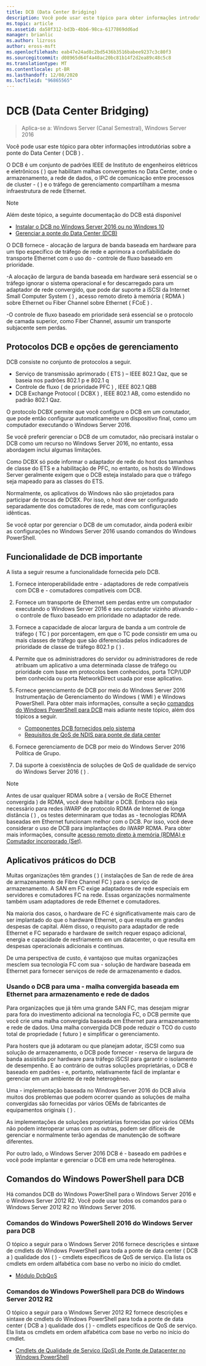 ```yaml
---
title: DCB (Data Center Bridging)
description: Você pode usar este tópico para obter informações introdutórias sobre a ponte do Data Center no Windows Server 2016.
ms.topic: article
ms.assetid: da58f312-bd3b-4bb6-98ca-6177869dd6ad
manager: brianlic
ms.author: lizross
author: eross-msft
ms.openlocfilehash: eab47e24ad8c2bd5436b3516babee9237c3c80f3
ms.sourcegitcommit: d08965d64f4a40ac20bc81b14f2d2ea89c48c5c8
ms.translationtype: MT
ms.contentlocale: pt-BR
ms.lasthandoff: 12/08/2020
ms.locfileid: "96865565"
---
```

# <a name="data-center-bridging-dcb"></a>DCB \(Data Center Bridging\)

>Aplica-se a: Windows Server (Canal Semestral), Windows Server 2016

Você pode usar este tópico para obter informações introdutórias sobre a ponte do Data Center \( DCB \) .

O DCB é um conjunto de padrões IEEE de Instituto de engenheiros elétricos e eletrônicos \( \) que habilitam malhas convergentes no Data Center, onde o armazenamento, a rede de dados, o IPC de comunicação entre processos de cluster \- \( \) e o tráfego de gerenciamento compartilham a mesma infraestrutura de rede Ethernet.

>[!NOTE]
>Além deste tópico, a seguinte documentação do DCB está disponível
>
>- [Instalar o DCB no Windows Server 2016 ou no Windows 10](dcb-install.md)
>- [Gerenciar a ponte do Data Center (DCB)](dcb-manage.md)

O DCB fornece \- alocação de largura de banda baseada em hardware para um tipo específico de tráfego de rede e aprimora a confiabilidade do transporte Ethernet com o uso do \- controle de fluxo baseado em prioridade.

\-A alocação de largura de banda baseada em hardware será essencial se o tráfego ignorar o sistema operacional e for descarregado para um adaptador de rede convergido, que pode dar suporte a iSCSI da Internet Small Computer System \( \) , acesso remoto direto à memória \( RDMA \) sobre Ethernet ou Fiber Channel sobre Ethernet \( FCoE \) .

\-O controle de fluxo baseado em prioridade será essencial se o protocolo de camada superior, como Fiber Channel, assumir um transporte subjacente sem perdas.

## <a name="dcb-protocols-and-management-options"></a>Protocolos DCB e opções de gerenciamento

DCB consiste no conjunto de protocolos a seguir.

- Serviço de transmissão aprimorado \( ETS \) – IEEE 802.1 Qaz, que se baseia nos padrões 802.1 p e 802.1 q
- Controle de fluxo \( de prioridade PFC \) , IEEE 802.1 QBB
- DCB Exchange Protocol \( DCBX \) , IEEE 802.1 AB, como estendido no padrão 802.1 Qaz.

O protocolo DCBX permite que você configure o DCB em um comutador, que pode então configurar automaticamente um dispositivo final, como um computador executando o Windows Server 2016.

Se você preferir gerenciar o DCB de um comutador, não precisará instalar o DCB como um recurso no Windows Server 2016, no entanto, essa abordagem inclui algumas limitações.

Como DCBX só pode informar o adaptador de rede do host dos tamanhos de classe do ETS e a habilitação de PFC, no entanto, os hosts do Windows Server geralmente exigem que o DCB esteja instalado para que o tráfego seja mapeado para as classes do ETS.

Normalmente, os aplicativos do Windows não são projetados para participar de trocas de DCBX. Por isso, o host deve ser configurado separadamente dos comutadores de rede, mas com configurações idênticas.

Se você optar por gerenciar o DCB de um comutador, ainda poderá exibir as configurações no Windows Server 2016 usando comandos do Windows PowerShell.

##  <a name="important-dcb-functionality"></a>Funcionalidade de DCB importante

A lista a seguir resume a funcionalidade fornecida pelo DCB.

1. Fornece interoperabilidade entre \- adaptadores de rede compatíveis com DCB e \- comutadores compatíveis com DCB.

2. Fornece um transporte de Ethernet sem perdas entre um computador executando o Windows Server 2016 e seu comutador vizinho ativando \- o controle de fluxo baseado em prioridade no adaptador de rede.

3. Fornece a capacidade de alocar largura de banda a um controle de tráfego \( TC \) por porcentagem, em que o TC pode consistir em uma ou mais classes de tráfego que são diferenciadas pelos indicadores de prioridade de classe de tráfego 802.1 p \( \) .

4. Permite que os administradores do servidor ou administradores de rede atribuam um aplicativo a uma determinada classe de tráfego ou prioridade com base em protocolos bem conhecidos, porta TCP/UDP bem conhecida ou porta NetworkDirect usada por esse aplicativo.

5. Fornece gerenciamento de DCB por meio do Windows Server 2016 Instrumentação de Gerenciamento do Windows \( WMI \) e Windows PowerShell. Para obter mais informações, consulte a seção [comandos do Windows PowerShell para DCB](#bkmk_wps) mais adiante neste tópico, além dos tópicos a seguir.
    - [Componentes DCB fornecidos pelo sistema](/windows-hardware/drivers/network/system-provided-dcb-components)
    - [Requisitos de QoS de NDIS para ponte de data center](/windows-hardware/drivers/network/ndis-qos-requirements-for-data-center-bridging)

6. Fornece gerenciamento de DCB por meio do Windows Server 2016 Política de Grupo.

7. Dá suporte à coexistência de soluções de QoS de qualidade de serviço do Windows Server 2016 \( \) .

>[!NOTE]
>Antes de usar qualquer RDMA sobre a \( versão de RoCE Ethernet convergida \) de RDMA, você deve habilitar o DCB. Embora não seja necessário para redes iWARP de protocolo RDMA de Internet de longa distância \( \) , os testes determinaram que todas as \- tecnologias RDMA baseadas em Ethernet funcionam melhor com o DCB. Por isso, você deve considerar o uso de DCB para implantações do iWARP RDMA. Para obter mais informações, consulte [acesso remoto direto à memória (RDMA) e Comutador incorporado (Set)](../../../virtualization/hyper-v-virtual-switch/RDMA-and-Switch-Embedded-Teaming.md).

##  <a name="practical-applications-of-dcb"></a>Aplicativos práticos do DCB

Muitas organizações têm grandes \( \) \( instalações de San de rede de área de armazenamento de Fibre Channel FC \) para o serviço de armazenamento. A SAN em FC exige adaptadores de rede especiais em servidores e comutadores FC na rede. Essas organizações normalmente também usam adaptadores de rede Ethernet e comutadores.

Na maioria dos casos, o hardware de FC é significativamente mais caro de ser implantado do que o hardware Ethernet, o que resulta em grandes despesas de capital. Além disso, o requisito para adaptador de rede Ethernet e FC separado e hardware de switch requer espaço adicional, energia e capacidade de resfriamento em um datacenter, o que resulta em despesas operacionais adicionais e contínuas.

De uma perspectiva de custo, é vantajoso que muitas organizações mesclem sua tecnologia FC com sua \- solução de hardware baseada em Ethernet para fornecer serviços de rede de armazenamento e dados.

### <a name="using-dcb-for-an-ethernet-based-converged-fabric-for-storage-and-data-networking"></a>Usando o DCB para uma \- malha convergida baseada em Ethernet para armazenamento e rede de dados

Para organizações que já têm uma grande SAN FC, mas desejam migrar para fora do investimento adicional na tecnologia FC, o DCB permite que você crie uma malha convergida baseada em Ethernet para armazenamento e rede de dados. Uma malha convergida DCB pode reduzir o TCO do custo total de propriedade \( futuro \) e simplificar o gerenciamento.

Para hosters que já adotaram ou que planejam adotar, iSCSI como sua solução de armazenamento, o DCB pode fornecer \- reserva de largura de banda assistida por hardware para tráfego iSCSI para garantir o isolamento de desempenho. E ao contrário de outras soluções proprietárias, o DCB é baseado em padrões \- e, portanto, relativamente fácil de implantar e gerenciar em um ambiente de rede heterogêneo.

Uma \- implementação baseada no Windows Server 2016 do DCB alivia muitos dos problemas que podem ocorrer quando as soluções de malha convergidas são fornecidas por vários OEMs de fabricantes de equipamentos originais \( \) .

As implementações de soluções proprietárias fornecidas por vários OEMs não podem interoperar umas com as outras, podem ser difíceis de gerenciar e normalmente terão agendas de manutenção de software diferentes.

Por outro lado, o Windows Server 2016 DCB é \- baseado em padrões e você pode implantar e gerenciar o DCB em uma rede heterogênea.

## <a name="windows-powershell-commands-for-dcb"></a><a name="bkmk_wps"></a>Comandos do Windows PowerShell para DCB

Há comandos DCB do Windows PowerShell para o Windows Server 2016 e o Windows Server 2012 R2. Você pode usar todos os comandos para o Windows Server 2012 R2 no Windows Server 2016.

### <a name="windows-server-2016-windows-powershell-commands-for-dcb"></a>Comandos do Windows PowerShell 2016 do Windows Server para DCB

O tópico a seguir para o Windows Server 2016 fornece descrições e sintaxe de cmdlets do Windows PowerShell para toda a ponte de data center \( DCB a \) qualidade dos \( \) \- cmdlets específicos de QoS de serviço. Ela lista os cmdlets em ordem alfabética com base no verbo no início do cmdlet.

- [Módulo DcbQoS](/powershell/module/dcbqos/)

### <a name="windows-server-2012-r2-windows-powershell-commands-for-dcb"></a>Comandos do Windows PowerShell para DCB do Windows Server 2012 R2

O tópico a seguir para o Windows Server 2012 R2 fornece descrições e sintaxe de cmdlets do Windows PowerShell para toda a ponte de data center \( DCB a \) qualidade dos \( \) \- cmdlets específicos de QoS de serviço. Ela lista os cmdlets em ordem alfabética com base no verbo no início do cmdlet.

- [Cmdlets de Qualidade de Serviço (QoS) de Ponte de Datacenter no Windows PowerShell](/powershell/module/dcbqos/)
